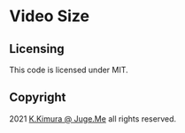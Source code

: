 # Video Size


## Licensing

This code is licensed under MIT.


## Copyright

2021  [K.Kimura @ Juge.Me](https://github.com/dotnsf) all rights reserved.
